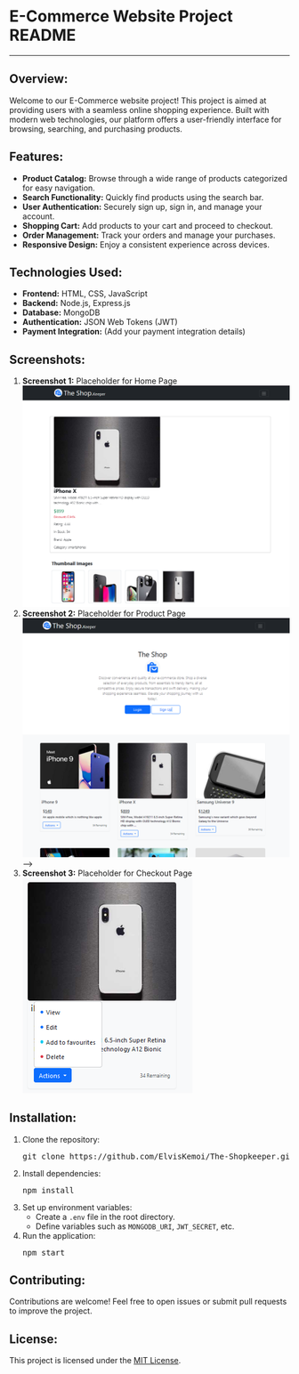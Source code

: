 <!DOCTYPE html>
<html lang="en">
<head>
    <meta charset="UTF-8">
    <meta name="viewport" content="width=device-width, initial-scale=1.0">
    <title>E-Commerce Website Project README</title>
</head>
<body>
    <h1>E-Commerce Website Project README</h1>
    <hr>
    <h2>Overview:</h2>
    <p>Welcome to our E-Commerce website project! This project is aimed at providing users with a seamless online shopping experience. Built with modern web technologies, our platform offers a user-friendly interface for browsing, searching, and purchasing products.</p>
    <h2>Features:</h2>
    <ul>
        <li><strong>Product Catalog:</strong> Browse through a wide range of products categorized for easy navigation.</li>
        <li><strong>Search Functionality:</strong> Quickly find products using the search bar.</li>
        <li><strong>User Authentication:</strong> Securely sign up, sign in, and manage your account.</li>
        <li><strong>Shopping Cart:</strong> Add products to your cart and proceed to checkout.</li>
        <li><strong>Order Management:</strong> Track your orders and manage your purchases.</li>
        <li><strong>Responsive Design:</strong> Enjoy a consistent experience across devices.</li>
    </ul>
    <h2>Technologies Used:</h2>
    <ul>
        <li><strong>Frontend:</strong> HTML, CSS, JavaScript</li>
        <li><strong>Backend:</strong> Node.js, Express.js</li>
        <li><strong>Database:</strong> MongoDB</li>
        <li><strong>Authentication:</strong> JSON Web Tokens (JWT)</li>
        <li><strong>Payment Integration:</strong> (Add your payment integration details)</li>
    </ul>
    <h2>Screenshots:</h2>
    <ol>
        <li><strong>Screenshot 1:</strong> Placeholder for Home Page</li>
         <img src="/screenshots/Screenshot 2024-04-07 173503.png" alt="Screenshot 1"> 
        <li><strong>Screenshot 2:</strong> Placeholder for Product Page</li>
         <img src="/screenshots/Screenshot 2024-04-07 173521.png" alt="Screenshot 2"> -->
        <li><strong>Screenshot 3:</strong> Placeholder for Checkout Page</li>
        <img src="/screenshots/Screenshot 2024-04-07 173554.png" alt="Screenshot 3">
    </ol>
    <h2>Installation:</h2>
    <ol>
        <li>Clone the repository:
            <pre>git clone https://github.com/ElvisKemoi/The-Shopkeeper.git</pre>
        </li>
        <li>Install dependencies:
            <pre>npm install</pre>
        </li>
        <li>Set up environment variables:
            <ul>
                <li>Create a <code>.env</code> file in the root directory.</li>
                <li>Define variables such as <code>MONGODB_URI</code>, <code>JWT_SECRET</code>, etc.</li>
            </ul>
        </li>
        <li>Run the application:
            <pre>npm start</pre>
        </li>
    </ol>
    <h2>Contributing:</h2>
    <p>Contributions are welcome! Feel free to open issues or submit pull requests to improve the project.</p>
    <h2>License:</h2>
    <p>This project is licensed under the <a href="LICENSE">MIT License</a>.</p>
</body>
</html>

